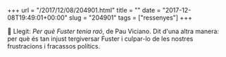 +++
url = "/2017/12/08/204901.html"
title = ""
date = "2017-12-08T19:49:01+00:00"
slug = "204901"
tags = ["ressenyes"]
+++

📖 Llegit: *Per què Fuster tenia raó*, de Pau Viciano. Dit d'una altra manera: per què és tan injust tergiversar Fuster i culpar-lo de les nostres frustracions i fracassos polítics.
